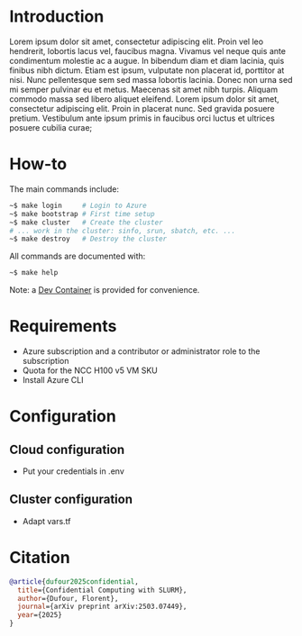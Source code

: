 # Introduction

Lorem ipsum dolor sit amet, consectetur adipiscing elit. Proin vel leo hendrerit, lobortis lacus vel, faucibus magna. Vivamus vel neque quis ante condimentum molestie ac a augue. In bibendum diam et diam lacinia, quis finibus nibh dictum. Etiam est ipsum, vulputate non placerat id, porttitor at nisi. Nunc pellentesque sem sed massa lobortis lacinia. Donec non urna sed mi semper pulvinar eu et metus. Maecenas sit amet nibh turpis. Aliquam commodo massa sed libero aliquet eleifend. Lorem ipsum dolor sit amet, consectetur adipiscing elit. Proin in placerat nunc. Sed gravida posuere pretium. Vestibulum ante ipsum primis in faucibus orci luctus et ultrices posuere cubilia curae;

# How-to

The main commands include:

```sh
~$ make login     # Login to Azure
~$ make bootstrap # First time setup
~$ make cluster   # Create the cluster
# ... work in the cluster: sinfo, srun, sbatch, etc. ...
~$ make destroy   # Destroy the cluster
```

All commands are documented with:

```sh
~$ make help
```

Note: a [Dev Container](.devcontainer) is provided for convenience.

# Requirements

- Azure subscription and a contributor or administrator role to the subscription
- Quota for the NCC H100 v5 VM SKU
- Install Azure CLI

# Configuration

## Cloud configuration

- Put your credentials in .env

## Cluster configuration

- Adapt vars.tf

# Citation

```bibtex
@article{dufour2025confidential,
  title={Confidential Computing with SLURM},
  author={Dufour, Florent},
  journal={arXiv preprint arXiv:2503.07449},
  year={2025}
}